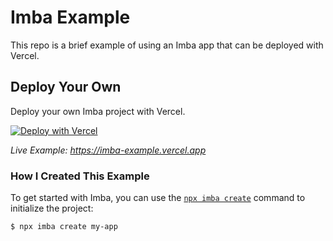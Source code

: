 # Imba Example

This repo is a brief example of using an Imba app that can be deployed with Vercel.

## Deploy Your Own

Deploy your own Imba project with Vercel.

[![Deploy with Vercel](https://vercel.com/button)](https://vercel.com/import/project?template=https://github.com/donaldp/imba-vercel-example)

_Live Example: https://imba-example.vercel.app_

### How I Created This Example

To get started with Imba, you can use the [`npx imba create`](https://imba.io/language/getting-started/) command to initialize the project:

```shell
$ npx imba create my-app
```
